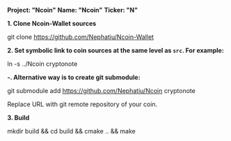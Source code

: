 **Project: "Ncoin"**
**Name: "Ncoin"**
**Ticker: "N"**

**1. Clone Ncoin-Wallet sources**

git clone https://github.com/Nephatiu/Ncoin-Wallet

**2. Set symbolic link to coin sources at the same level as `src`. For example:**

ln -s ../Ncoin cryptonote

**-. Alternative way is to create git submodule:**

git submodule add https://github.com/Nephatiu/Ncoin cryptonote

Replace URL with git remote repository of your coin.

**3. Build**

mkdir build && cd build && cmake .. && make
